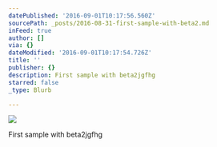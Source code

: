 ```yaml
---
datePublished: '2016-09-01T10:17:56.560Z'
sourcePath: _posts/2016-08-31-first-sample-with-beta2.md
inFeed: true
author: []
via: {}
dateModified: '2016-09-01T10:17:54.726Z'
title: ''
publisher: {}
description: First sample with beta2jgfhg
starred: false
_type: Blurb

---
```

![](https://the-grid-user-content.s3-us-west-2.amazonaws.com/a8b30520-b147-45f3-9c9c-d996fa781a83.jpg)

First sample with beta2jgfhg